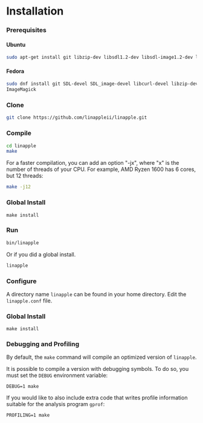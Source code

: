 # Installation


### Prerequisites

#### Ubuntu

```bash
sudo apt-get install git libzip-dev libsdl1.2-dev libsdl-image1.2-dev libcurl4-openssl-dev zlib1g-dev
```

#### Fedora

```bash
sudo dnf install git SDL-devel SDL_image-devel libcurl-devel libzip-devel
ImageMagick
```

### Clone

```bash
git clone https://github.com/linappleii/linapple.git
```

### Compile

```bash
cd linapple
make
```
For a faster compilation, you can add an option "-jx", where "x" is the number of threads of your CPU. For example, AMD Ryzen 1600 has 6 cores, but 12 threads:
```bash
make -j12
```

### Global Install
```shell
make install
```

### Run

```bash
bin/linapple
```

Or if you did a global install.

```bash
linapple
```

### Configure

A directory name `linapple` can be found in your home directory. Edit the `linapple.conf` file.

### Global Install
```shell
make install
```

### Debugging and Profiling

By default, the `make` command will compile an optimized version of `linapple`.

It is possible to compile a version with debugging symbols. To do so, you must
set the `DEBUG` environment variable:

    DEBUG=1 make

If you would like to also include extra code that writes profile information
suitable for the analysis program `gprof`:

    PROFILING=1 make
